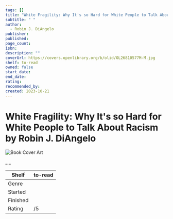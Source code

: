```yaml
---
tags: []
title: "White Fragility: Why It's so Hard for White People to Talk About Racism"
subtitle: " "
author:
  - Robin J. DiAngelo
publisher: 
published: 
page_count: 
isbn: 
description: ""
coverUrl: https://covers.openlibrary.org/b/olid/OL26810577M-M.jpg
shelf: to-read
owned: false
start_date: 
end_date: 
rating: 
recommended_by: 
created: 2023-10-21
---
```


# White Fragility: Why It's so Hard for White People to Talk About Racism by Robin J. DiAngelo

![Book Cover Art](https://covers.openlibrary.org/b/olid/OL26810577M-M.jpg)

_ _

| Shelf | to-read |
| --- | --- |
| Genre |  |
| Started |  |
| Finished |  |
| Rating | /5 |

